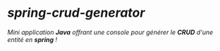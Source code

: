 # *spring-crud-generator*
*Mini application **Java** offrant une console pour générer le **CRUD** d'une entité en **spring** !*
